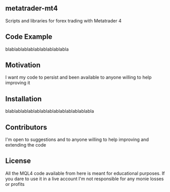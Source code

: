## metatrader-mt4

Scripts and libraries for forex trading with Metatrader 4

## Code Example

blablablablablablablablablabla

## Motivation

I want my code to persist and been available to anyone willing to help improving it

## Installation

blablablablablablablablablablablablablabla

## Contributors

I'm open to suggestions and to anyone willing to help improving and extending the code

## License

All the MQL4 code available from here is meant for educational purposes. If you dare to use it in a live account I'm not responsible for any monie losses or profits
